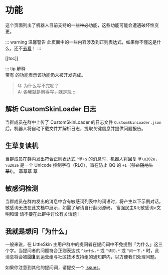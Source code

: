 # 功能

这个页面列出了机器人目前支持的一些~~神必~~功能，这些功能可能会遭遇破坏性变更。

::: warning 温馨警告
此页面中的一些内容涉及到正则表达式，如果你不懂这是什么，还不[去看](https://www.runoob.com/regexp/regexp-tutorial.html)！
:::

[[toc]]

::: tip 解释
<br />
 带有 <Badge text="未实装" type="warning"/> 的功能表示该功能仍未被开发完成。

 > Q: 为什么写不完呢？<br/>
 > A: ~~诶我就是懒得写，就是玩~~
:::

## 解析 CustomSkinLoader 日志

当群成员在群中上传了 CustomSkinLoader 的日志文件 `CustomSkinLoader.json` 后，机器人将自动下载文件并解析日志，提取关键信息并提供问题报告。

## 生草复读机
当群成员在群内发出符合正则表达式 `^草+$` 的消息时，机器人将回复 `草\u202e`，`\u202e` 是一个 Unicode 控制字符（RLO），旨在防止 QQ 的 `+1`（~~禁止随地生草!~~）。
<panel-view title="生草复读机">
<chat-message nickname="Alex" color="#cc0066">草草草</chat-message>
<chat-message nickname="Bot" :avatar="$withBase('/favicon.png')">草</chat-message>
</panel-view>

## 敏感词检测
<Badge text="未实装" type="warning"/> 当群成员在群内发出的消息中含有敏感词列表中的词语时，将产生以下示例对话。敏感词无法在此文档中展示，如需了解请自行翻阅源码。
<panel-view title="敏感词检测">
<chat-message nickname="Alex" color="#cc0066">富强民主\&lt;敏感词\>文明和谐</chat-message>
<chat-message nickname="Bot" :avatar="$withBase('/favicon.png')">请不要在此群中讨论有关话题！</chat-message>
</panel-view>

## 我就是想问「为什么」
一般来说，在 LittleSkin 主用户群中的提问者在提问词中不免提到「为什么」这三个字。当提问者的问题符合正则表达式 `^为什么.*` 或 `^请问.*` 或 `^问一下.*` 时，此消息将会被**回复**到运营组与社区技术支持组的通知群内，以方便我们处理问题。

如果你注意到其他的提问词，请提交一个 [issues](https://github.com/LittleSkinCommspt/commspt-bot/issues/new/choose)。


<!-- ## 自动刷新群名片
### 当新成员入群时
此时的机器人会根据不同的群聊发送不同的消息，但这些群聊中都含有 Constance 消息转发机器人。一个基本的示例对话如下。
<panel-view title="新成员入群">
<chat-message nickname="系统消息" color="#cc0066">老八加入了本群</chat-message>
<chat-message nickname="Bot" :avatar="$withBase('/favicon.png')">!!name</chat-message>
</panel-view>

### 当群成员修改群名片时
我们假定：*群成员 A* 修改群名片后，*群成员 B* 发送了一条消息。通常来说，修改群名片的事件将会在 *B* 发出消息的同时触发 ~~（鹅厂特色）~~。 -->
